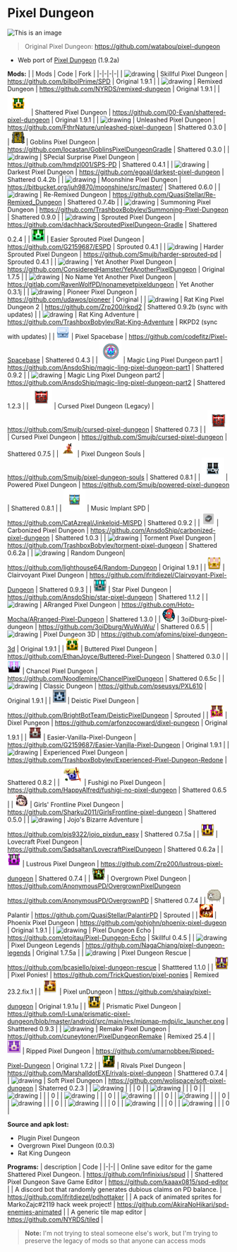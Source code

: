 # Pixel Dungeon 

![This is an image](https://github.com/watabou/pixel-dungeon/blob/master/res/drawable-hdpi/ic_launcher.png "Pixel Dungeon" ) 

> Original Pixel Dungeon: https://github.com/watabou/pixel-dungeon
* Web port of [Pixel Dungeon](https://nojus297.github.io/pixel-dungeon-gdx/) (1.9.2a)

**Mods:**
| | Mods | Code | Fork |
|-|-|-|-|
| <img src="https://github.com/bilbolPrime/SPD/blob/master/res/drawable-mdpi/ic_launcher.png" alt="drawing" style="width:30px;"/> | Skillful Pixel Dungeon | https://github.com/bilbolPrime/SPD | Original 1.9.1 |
| <img src="https://github.com/NYRDS/remixed-dungeon/blob/master/RemixedDungeon/src/main/res/drawable-hdpi/ic_launcher.png" alt="drawing" style="width:30px;"/> | Remixed Dungeon | https://github.com/NYRDS/remixed-dungeon | Original 1.9.1 |
| <img src="https://github.com/00-Evan/shattered-pixel-dungeon/blob/master/android/src/main/res/mipmap-hdpi/ic_launcher_foreground.png" alt="drawing" style="width:50px;"/> | Shattered Pixel Dungeon | https://github.com/00-Evan/shattered-pixel-dungeon | Original 1.9.1 |
| <img src="https://github.com/FthrNature/unleashed-pixel-dungeon/blob/master/src/main/res/drawable-mdpi/ic_launcher.png" alt="drawing" style="width:30px;"/> | Unleashed Pixel Dungeon | https://github.com/FthrNature/unleashed-pixel-dungeon | Shattered 0.3.0 |
| <img src="https://github.com/locastan/GoblinsPixelDungeonGradle/blob/master/app/src/main/res/drawable-mdpi/ic_launcher.png" alt="drawing" style="width:30px;"/> | Goblins Pixel Dungeon | https://github.com/locastan/GoblinsPixelDungeonGradle | Shattered 0.3.0 |
| <img src="https://github.com/hmdzl001/SPS-PD/blob/master/res/mipmap-mdpi/ic_launcher.png" alt="drawing" style="width:35px;"/> | SPecial Surprise Pixel Dungeon | https://github.com/hmdzl001/SPS-PD | Shattered 0.4.1 |
| <img src="https://github.com/egoal/darkest-pixel-dungeon/blob/master/core/src/main/res/drawable-mdpi/ic_launcher.png" alt="drawing" style="width:30px;"/> | Darkest Pixel Dungeon | https://github.com/egoal/darkest-pixel-dungeon | Shattered 0.4.2b |
| <img src="https://bitbucket.org/juh9870/moonshine/raw/94e39788d453a7a65983c45288e4006c455fe418/android/res/drawable-mdpi/ic_launcher.png" alt="drawing" style="width:30px;"/> | Moonshine Pixel Dungeon | https://bitbucket.org/juh9870/moonshine/src/master/ | Shattered 0.6.0  |
| <img src="https://github.com/QuasiStellar/Re-Remixed_Dungeon/blob/master/android/src/main/res/mipmap-mdpi/ic_launcher.png" alt="drawing" style="width:30px;"/> | Re-Remixed Dungeon | https://github.com/QuasiStellar/Re-Remixed_Dungeon | Shattered 0.7.4b |
| <img src="https://github.com/TrashboxBobylev/Summoning-Pixel-Dungeon/blob/master/android/src/main/res/mipmap-xhdpi/ic_launcher.png" alt="drawing" style="width:30px;"/> | Summoning Pixel Dungeon | https://github.com/TrashboxBobylev/Summoning-Pixel-Dungeon | Shattered 0.9.0 |
| <img src="https://github.com/dachhack/SproutedPixelDungeon-Gradle/blob/master/app/src/main/res/drawable-mdpi/ic_launcher.png" alt="drawing" style="width:30px;"/> | Sprouted Pixel Dungeon | https://github.com/dachhack/SproutedPixelDungeon-Gradle | Shattered 0.2.4 |
| <img src="https://github.com/G2159687/ESPD/blob/master/app/src/main/res/drawable-mdpi/ic_launcher.png" alt="drawing" style="width:30px;"/> | Easier Sprouted Pixel Dungeon | https://github.com/G2159687/ESPD | Sprouted 0.4.1 |
| <img src="https://github.com/Smujb/harder-sprouted-pd/blob/master/app/src/main/res/drawable-mdpi/ic_launcher.png" alt="drawing" style="width:48px;"/> | Harder Sprouted Pixel Dungeon | https://github.com/Smujb/harder-sprouted-pd | Sprouted 0.4.1 |
| <img src="https://github.com/ConsideredHamster/YetAnotherPixelDungeon/blob/master/app/src/main/res/drawable-mdpi/ic_launcher.png" alt="drawing" style="width:30px;"/> | Yet Another Pixel Dungeon | https://github.com/ConsideredHamster/YetAnotherPixelDungeon | Original 1.7.5 |
| <img src="https://gitlab.com/RavenWolfPD/nonameyetpixeldungeon/-/raw/master/app/src/main/res/mipmap-mdpi/ic_launcher_foreground.png" alt="drawing" style="width:60px;"/> | No Name Yet Another Pixel Dungeon | https://gitlab.com/RavenWolfPD/nonameyetpixeldungeon | Yet Another 0.3.1j |
| <img src="https://github.com/udawos/pioneer/blob/master/app/src/main/res/drawable-mdpi/ic_launcher.png" alt="drawing" style="width:30px;"/> | Pioneer Pixel Dungeon | https://github.com/udawos/pioneer | Original |
| <img src="https://github.com/Zrp200/rkpd2/blob/master/android/src/main/res/mipmap-mdpi/ic_launcher_foreground.png" alt="drawing" style="width:50px;"/> | Rat King Pixel Dungeon 2 | https://github.com/Zrp200/rkpd2 | Shattered 0.9.2b (sync with updates) |
| <img src="https://github.com/TrashboxBobylev/Rat-King-Adventure/blob/master/android/src/main/res/mipmap-xhdpi/ic_launcher.png" alt="drawing" style="width:30px;"/> | Rat King Adventure | https://github.com/TrashboxBobylev/Rat-King-Adventure | RKPD2 (sync with updates) |
| <img src="https://github.com/codefitz/Pixel-Spacebase/blob/Pixel-Spacebase/core/src/main/res/drawable-hdpi/ic_launcher.png" alt="drawing" style="width:30px;"/> | Pixel Spacebase | https://github.com/codefitz/Pixel-Spacebase | Shattered 0.4.3 |
| <img src="https://github.com/AnsdoShip/magic-ling-pixel-dungeon-part1/blob/main/desktop/src/main/assets/icons/icon_256.png" alt="drawing" style="width:50px;"/> | Magic Ling Pixel Dungeon part1 | https://github.com/AnsdoShip/magic-ling-pixel-dungeon-part1 | Shattered 0.9.2 |
| <img src="https://github.com/AnsdoShip/magic-ling-pixel-dungeon-part2/blob/master/android/src/main/res/mipmap-mdpi/ic_launcher_foreground.png" alt="drawing" style="width:50px;"/> | Magic Ling Pixel Dungeon part2 | https://github.com/AnsdoShip/magic-ling-pixel-dungeon-part2 | Shattered 1.2.3 |
| <img src="https://github.com/Smujb/cursed-pixel-dungeon/blob/master/android/src/main/res/mipmap-mdpi/ic_launcher_foreground.png" alt="drawing" style="width:50px;"/> | Cursed Pixel Dungeon (Legacy) | https://github.com/Smujb/cursed-pixel-dungeon | Shattered 0.7.3 |
| <img src="https://github.com/Smujb/cursed-pixel-dungeon-lgc/blob/master/core/src/main/res/mipmap-mdpi/ic_launcher_foreground.png" alt="drawing" style="width:50px;"/> | Cursed Pixel Dungeon | https://github.com/Smujb/cursed-pixel-dungeon | Shattered 0.7.5 |
| <img src="https://github.com/Smujb/pixel-dungeon-souls/blob/master/android/src/main/res/mipmap-mdpi/ic_launcher.png" alt="drawing" style="width:35px;"/> | Pixel Dungeon Souls | https://github.com/Smujb/pixel-dungeon-souls | Shattered 0.8.1 |
| <img src="https://github.com/Smujb/powered-pixel-dungeon/blob/master/android/src/debug/res/mipmap-mdpi/ic_launcher_foreground.png" alt="drawing" style="width:50px;"/> | Powered Pixel Dungeon | https://github.com/Smujb/powered-pixel-dungeon | Shattered 0.8.1 |
| <img src="https://github.com/CatAzreal/Jinkeloid-MISPD/blob/master/android/src/main/res/mipmap-mdpi/ic_launcher_foreground.png" alt="drawing" style="width:50px;"/> | Music Implant SPD | https://github.com/CatAzreal/Jinkeloid-MISPD | Shattered 0.9.2 |
| <img src="https://github.com/AnsdoShip/carbonized-pixel-dungeon/blob/main/android/src/main/res/mipmap-mdpi/ic_launcher.png" alt="drawing" style="width:30px;"/> | Carbonized Pixel Dungeon | https://github.com/AnsdoShip/carbonized-pixel-dungeon | Shattered 1.0.3 |
| <img src="https://github.com/TrashboxBobylev/torment-pixel-dungeon/blob/master/core/src/main/res/mipmap-mdpi/ic_launcher.png" alt="drawing" style="width:30px;"/> | Torment Pixel Dungeon  | https://github.com/TrashboxBobylev/torment-pixel-dungeon | Shattered 0.6.2a |
| <img src="https://github.com/lighthouse64/Random-Dungeon/blob/master/res/drawable-mdpi/ic_launcher.png" alt="drawing" style="width:30px;"/> | Random Dungeon| https://github.com/lighthouse64/Random-Dungeon | Original 1.9.1 |
| <img src="https://github.com/ifritdiezel/Clairvoyant-Pixel-Dungeon/blob/main/android/src/main/res/mipmap-xhdpi/ic_launcher.png" alt="drawing" style="width:30px;"/> | Clairvoyant Pixel Dungeon | https://github.com/ifritdiezel/Clairvoyant-Pixel-Dungeon | Shattered 0.9.3 |
| <img src="https://github.com/AnsdoShip/star-pixel-dungeon/blob/master/android/src/main/res/mipmap-mdpi/ic_launcher.png" alt="drawing" style="width:30px;"/> | Star Pixel Dungeon | https://github.com/AnsdoShip/star-pixel-dungeon | Shattered 1.1.2 |
| <img src="https://github.com/Hoto-Mocha/ARranged-Pixel-Dungeon/blob/master/android/src/main/res/mipmap-mdpi/ic_launcher.png" alt="drawing" style="width:30px;"/> | ARranged Pixel Dungeon | https://github.com/Hoto-Mocha/ARranged-Pixel-Dungeon | Shattered 1.3.0 |
| <img src="https://github.com/3oiDburg/WuWuWu/blob/master/android/res/drawable-mdpi/ic_launcher.png" alt="drawing" style="width:30px;"/> | 3oiDburg-pixel-dungeon | https://github.com/3oiDburg/WuWuWu/ | Shattered 0.6.5 |
| <img src="https://github.com/afomins/pixel-dungeon-3d/blob/dev-pd3d/android/res/drawable-mdpi/ic_launcher.png" alt="drawing" style="width:30px;"/> | Pixel Dungeon 3D | https://github.com/afomins/pixel-dungeon-3d | Original 1.9.1 |
| <img src="https://github.com/EthanJoyce/Buttered-Pixel-Dungeon/blob/master/res/drawable-mdpi/ic_launcher.png" alt="drawing" style="width:30px;"/> | Buttered Pixel Dungeon | https://github.com/EthanJoyce/Buttered-Pixel-Dungeon | Shattered 0.3.0 |
| <img src="https://github.com/Noodlemire/ChancelPixelDungeon/blob/master/core/src/main/res/mipmap-mdpi/ic_launcher.png" alt="drawing" style="width:30px;"/> | Chancel Pixel Dungeon | https://github.com/Noodlemire/ChancelPixelDungeon | Shattered 0.6.5c |
| <img src="https://github.com/pseusys/PXL610/blob/master/app/src/main/res/drawable-mdpi/ic_launcher.png" alt="drawing" style="width:30px;"/> | Classic Dungeon | https://github.com/pseusys/PXL610 | Original 1.9.1 |
| <img src="https://github.com/BrightBotTeam/DeisticPixelDungeon/blob/master/DeisticPixelDungeon/res/drawable-xxxhdpi/ic_launcher.png" alt="drawing" style="width:30px;"/> | Deistic Pixel Dungeon | https://github.com/BrightBotTeam/DeisticPixelDungeon | Sprouted |
| <img src="https://github.com/arfonzocoward/dixel-pungeon/blob/master/res/drawable-mdpi/ic_launcher.png" alt="drawing" style="width:30px;"/> | Dixel Pungeon | https://github.com/arfonzocoward/dixel-pungeon | Original 1.9.1 |
| <img src="https://github.com/G2159687/Easier-Vanilla-Pixel-Dungeon/blob/master/res/drawable-mdpi/ic_launcher.png" alt="drawing" style="width:30px;"/> | Easier-Vanilla-Pixel-Dungeon | https://github.com/G2159687/Easier-Vanilla-Pixel-Dungeon |  Original 1.9.1 |
| <img src="https://github.com/TrashboxBobylev/Experienced-Pixel-Dungeon-Redone/blob/master/android/src/main/res/mipmap-xhdpi/ic_launcher.png" alt="drawing" style="width:30px;"/> | Experienced Pixel Dungeon | https://github.com/TrashboxBobylev/Experienced-Pixel-Dungeon-Redone | Shattered 0.8.2 |
| <img src="https://github.com/HappyAlfred/fushigi-no-pixel-dungeon/blob/master/core/src/debug/res/mipmap-mdpi/ic_launcher.png" alt="drawing" style="width:48px;"/> | Fushigi no Pixel Dungeon | https://github.com/HappyAlfred/fushigi-no-pixel-dungeon | Shattered 0.6.5 |
| <img src="https://github.com/Sharku2011/GirlsFrontline-pixel-dungeon/blob/master/core/src/main/res/mipmap-mdpi/ic_launcher.png" alt="drawing" style="width:30px;"/> |  Girls' Frontline Pixel Dungeon | https://github.com/Sharku2011/GirlsFrontline-pixel-dungeon | Shattered 0.5.0 |
| <img src="https://github.com/pjs9322/jojo_pixdun_easy/blob/master/jojo_pixdun_easy/android/src/main/res/mipmap-mdpi/ic_launcher.png" alt="drawing" style="width:30px;"/> | Jojo's Bizarre Adventure | https://github.com/pjs9322/jojo_pixdun_easy | Shattered 0.7.5a |
| <img src="https://github.com/Sadsaltan/LovecraftPixelDungeon/blob/master/core/src/main/res/mipmap-mdpi/ic_launcher.png" alt="drawing" style="width:30px;"/> | Lovecraft Pixel Dungeon | https://github.com/Sadsaltan/LovecraftPixelDungeon | Shattered 0.6.2a |
| <img src="https://github.com/Zrp200/lustrous-pixel-dungeon/blob/master/android/src/main/res/mipmap-mdpi/ic_launcher.png" alt="drawing" style="width:30px;"/> | Lustrous Pixel Dungeon | https://github.com/Zrp200/lustrous-pixel-dungeon | Shattered 0.7.4 |
| <img src="https://github.com/AnonymousPD/OvergrownPixelDungeon/blob/master/core/src/main/res/mipmap-mdpi/ic_launcher.png" alt="drawing" style="width:30px;"/> | Overgrown Pixel Dungeon | https://github.com/AnonymousPD/OvergrownPixelDungeon https://github.com/AnonymousPD/OvergrownPD | Shattered 0.7.4 |
| <img src="https://github.com/QuasiStellar/PalantirPD/blob/master/app/src/main/res/drawable-mdpi/ic_launcher.png" alt="drawing" style="width:30px;"/> | Palantir | https://github.com/QuasiStellar/PalantirPD | Sprouted |
| <img src="https://github.com/gohjohn/phoenix-pixel-dugeon/blob/master/pixeldungeon/src/main/res/drawable-mdpi/ic_launcher.png" alt="drawing" style="width:30px;"/> | Phoenix Pixel Dungeon | https://github.com/gohjohn/phoenix-pixel-dugeon | Original 1.9.1 |
| <img src="https://github.com/etoitau/Pixel-Dungeon-Echo/blob/master/app/src/main/res/mipmap-mdpi/ic_launcher.png" alt="drawing" style="width:40px;"/> | Pixel Dungeon Echo | https://github.com/etoitau/Pixel-Dungeon-Echo | Skillful 0.4.5 |
| <img src="https://github.com/NagaChiang/pixel-dungeon-legends/blob/master/res/drawable-mdpi/ic_launcher.png" alt="drawing" style="width:30px;"/> | Pixel Dungeon Legends | https://github.com/NagaChiang/pixel-dungeon-legends | Original 1.7.5a |
| <img src="https://github.com/bcasiello/pixel-dungeon-rescue/blob/main/android/src/main/res/mipmap-mdpi/ic_launcher.png" alt="drawing" style="width:30px;"/> | Pixel Dungeon Rescue | https://github.com/bcasiello/pixel-dungeon-rescue | Shatttered 1.1.0 |
| <img src="https://github.com/TrickQuestion/pixel-ponies/blob/master/src/main/res/drawable-mdpi/ic_launcher.png" alt="drawing" style="width:30px;"/> | Pixel Ponies! | https://github.com/TrickQuestion/pixel-ponies | Remixed 23.2.fix.1 |
| <img src="https://github.com/shaiay/pixel-dungeon/blob/playstore/res/mipmap-mdpi/ic_launcher.png" alt="drawing" style="width:35px;"/> | Pixel unDungeon | https://github.com/shaiay/pixel-dungeon | Original 1.9.1u |
| <img src="https://github.com/l-Luna/prismatic-pixel-dungeon/blob/master/android/src/main/res/mipmap-mdpi/ic_launcher.png" alt="drawing" style="width:30px;"/> | Prismatic Pixel Dungeon | https://github.com/l-Luna/prismatic-pixel-dungeon/blob/master/android/src/main/res/mipmap-mdpi/ic_launcher.png | Shatttered 0.9.3 |
| <img src="https://github.com/cuneytoner/PixelDungeonRemake/blob/master/PixelDungeon/src/main/res/drawable-mdpi/ic_launcher.png" alt="drawing" style="width:30px;"/> | Remake Pixel Dungeon | https://github.com/cuneytoner/PixelDungeonRemake | Remixed 25.4 |
| <img src="https://github.com/umarnobbee/Ripped-Pixel-Dungeon/blob/master/res/drawable-mdpi/ic_launcher.png" alt="drawing" style="width:30px;"/> | Ripped Pixel Dungeon | https://github.com/umarnobbee/Ripped-Pixel-Dungeon | Original 1.7.2 |
| <img src="https://github.com/MarshalldotEXE/rivals-pixel-dungeon/blob/master/android/src/debug/res/mipmap-mdpi/ic_launcher.png" alt="drawing" style="width:30px;"/> | Rivals Pixel Dungeon | https://github.com/MarshalldotEXE/rivals-pixel-dungeon | Shatttered 0.7.4 |
| <img src="https://github.com/wolispace/soft-pixel-dungeon/blob/master/res/drawable-mdpi/ic_launcher.png" alt="drawing" style="width:30px;"/> | Soft Pixel Dungeon | https://github.com/wolispace/soft-pixel-dungeon | Shaterred 0.2.3 |
| <img src="" alt="drawing" style="width:30px;"/> |  |  | 0 |
| <img src="" alt="drawing" style="width:30px;"/> |  |  | 0 |
| <img src="" alt="drawing" style="width:30px;"/> |  |  | 0 |
| <img src="" alt="drawing" style="width:30px;"/> |  |  | 0 |
| <img src="" alt="drawing" style="width:30px;"/> |  |  | 0 |
| <img src="" alt="drawing" style="width:30px;"/> |  |  | 0 |
| <img src="" alt="drawing" style="width:30px;"/> |  |  | 0 |
| <img src="" alt="drawing" style="width:30px;"/> |  |  | 0 |
| <img src="" alt="drawing" style="width:30px;"/> |  |  | 0 |
| <img src="" alt="drawing" style="width:30px;"/> |  |  | 0 |

**Source and apk lost:**
* Plugin Pixel Dungeon
* Overgrown Pixel Dungeon (0.0.3)
* Rat King Dungeon 

**Programs:**
| description | Code |
|-|-|
| Online save editor for the game Shattered Pixel Dungeon. | https://github.com/Infinixius/spud |
| Shattered Pixel Dungeon Save Game Editor | https://github.com/kaaax0815/spd-editor |
| A discord bot that randomly generates dubious claims on PD balance. | https://github.com/ifritdiezel/pdhottaker |
| A pack of animated sprites for MarkoZajc#2119 hack week project! | https://github.com/AkiraNoHikari/spd-enemies-animated |
| A generic tile map editor | https://github.com/NYRDS/tiled |

> **Note:** I'm not trying to steal someone else's work, but I'm trying to preserve the legacy of mods so that anyone can access mods
